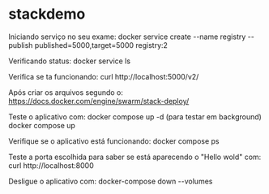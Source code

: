 # stackdemo
Iniciando serviço no seu exame:
docker service create --name registry --publish published=5000,target=5000 registry:2

Verificando  status:
docker service ls

Verifica se ta funcionando:
curl http://localhost:5000/v2/

Após criar os arquivos segundo o: https://docs.docker.com/engine/swarm/stack-deploy/

Teste o aplicativo com:
docker compose up -d (para testar em background)
docker compose up

Verifique se o aplicativo está funcionando:
docker compose ps

Teste a porta escolhida para saber se está aparecendo o "Hello wold" com:
curl http://localhost:8000

Desligue o aplicativo com:
 docker-compose down --volumes
 
